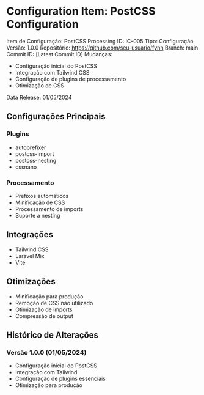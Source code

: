 # Configuration Item: PostCSS Configuration

Item de Configuração: PostCSS Processing
ID: IC-005
Tipo: Configuração
Versão: 1.0.0
Repositório: https://github.com/seu-usuario/fynn
Branch: main
Commit ID: [Latest Commit ID]
Mudanças: 
- Configuração inicial do PostCSS
- Integração com Tailwind CSS
- Configuração de plugins de processamento
- Otimização de CSS

Data Release: 01/05/2024

## Configurações Principais

### Plugins
- autoprefixer
- postcss-import
- postcss-nesting
- cssnano

### Processamento
- Prefixos automáticos
- Minificação de CSS
- Processamento de imports
- Suporte a nesting

## Integrações
- Tailwind CSS
- Laravel Mix
- Vite

## Otimizações
- Minificação para produção
- Remoção de CSS não utilizado
- Otimização de imports
- Compressão de output

## Histórico de Alterações

### Versão 1.0.0 (01/05/2024)
- Configuração inicial do PostCSS
- Integração com Tailwind
- Configuração de plugins essenciais
- Otimização para produção 